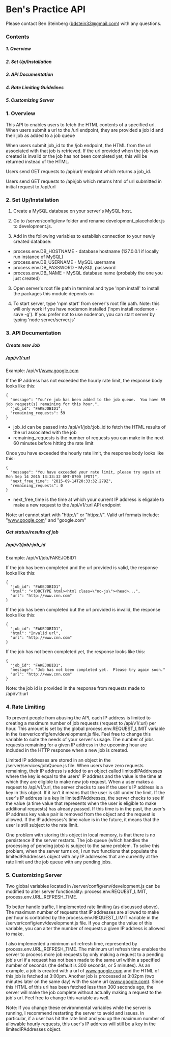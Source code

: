 # Ben's Practice API 

Please contact Ben Steinberg (bdstein33@gmail.com) with any questions.

### Contents

##### 1. Overview
##### 2. Set Up/Installation
##### 3. API Documentation
##### 4. Rate Limiting Guidelines
##### 5. Customizing Server

### 1. Overview

This API to enables users to fetch the HTML contents of a specified url.  When users submit a url to the /url endpoint, they are provided a job id and their job as added to a job queue

When users submit job_id to the /job endpoint, the HTML from the url associated with that job is retrieved.  If the url provided when the job was created is invalid or the job has not been completed yet, this will be returned instead of the HTML.

Users send GET requests to /api/url/ endpoint which returns a job_id.

Users send GET requests to /api/job which returns html of url submitted in initial request to /api/url

### 2. Set Up/Installation

1. Create a MySQL database on your server's MySQL host.  

2. Go to /server/config/env folder and rename development_placeholder.js to development.js.

2. Add in the following variables to establish connection to your newly created database:
- process.env.DB_HOSTNAME - database hostname (127.0.0.1 if locally run instance of MySQL)
- process.env.DB_USERNAME - MySQL username
- process.env.DB_PASSWORD - MySQL password
- process.env.DB_NAME - MySQL database name (probably the one you just created)

3. Open server's root file path in terminal and type 'npm install' to install the packages this module depends on

4. To start server, type 'npm start' from server's root file path.  Note: this will only work if you have nodemon installed ('npm install nodemon -save -g').  If you prefer not to use nodemon, you can start server by typing 'node server/server.js'

### 3. API Documentation

##### Create new Job

##### /api/v1/:url

Example: /api/v1/www.google.com

If the IP address has not exceeded the hourly rate limit, the response body looks like this:

```
{
  "message": "You're job has been added to the job queue.  You have 59 job request(s) remaining for this hour.",
  "job_id": "FAKEJOBID1",
  "remaining_requests": 59
}
```

- job_id can be passed into /api/v1/job/:job_id to fetch the HTML results of the url associated with the job
- remaining_requests is the number of requests you can make in the next 60 minutes before hitting the rate limit

Once you have exceeded the hourly rate limit, the response body looks like this:

```
{
  "message": "You have exceeded your rate limit, please try again at Mon Sep 14 2015 13:33:32 GMT-0700 (PDT)",
  "next_free_time": "2015-09-14T20:33:32.279Z",
  "remaining_requests": 0
}
```

- next_free_time is the time at which your current IP address is eligable to make a new request to the /api/v1/:url API endpoint

Note: url cannot start with "http://" or "https://". Valid url formats include: "www.google.com" and "google.com"



##### Get status/results of job

##### /api/v1/job/:job_id

Example: /api/v1/job/FAKEJOBID1

If the job has been completed and the url provided is valid, the response looks like this:

```
{
  "job_id": "FAKEJOBID1",
  "html": "<!DOCTYPE html><html class=\"no-js\"><head>...",
  "url": "http://www.cnn.com"
}
```

If the job has been completed but the url provided is invalid, the response looks like this:

```
{
  "job_id": "FAKEJOBID1",
  "html": "Invalid url",
  "url": "http://www.cnn.com"
}
```

If the job has not been completed yet, the response looks like this:

```
{
  "job_id": "FAKEJOBID1",
  "message": "Job has not been completed yet.  Please try again soon."
  "url": "http://www.cnn.com"
}
```

Note: the job id is provided in the response from requests made to /api/v1/:url

### 4. Rate Limiting

To prevent people from abusing the API, each IP address is limited to creating a maximum number of job requests (request to /api/v1/:url) per hour. This amount is set by the global process.env.REQUEST_LIMIT variable in the /server/config/env/development.js file. Feel free to change this variable to suite the needs of your server's usage.  The number of jobs requests remaining for a given IP address in the upcoming hour are included in the HTTP response when a new job is created.

Limited IP addresses are stored in an object in the /server/services/jobQueue.js file.  When users have zero requests remaining, their IP address is added to an object called limitedIPAddresses where the key is equal to the users' IP address and the value is the time at which they are eligible to make new job request.  When a user makes a request to /api/v1/:url, the server checks to see if the user's IP address is a key in this object.  If it isn't it means that the user is still under the limit.  If the user's IP address is a key in limitedIPAddresses, the server checks to see if the value (a time value that represents when the user is eligible to make additional requests) has already passed.  If this time is in the past, the user's IP address key value pair is removed from the object and the request is allowed.  If the IP addresses's time value is in the future, it means that the user is still subject to the rate limit.

One problem with storing this object in local memory, is that there is no persistence if the server restarts.  The job queue (which handles the processing of pending jobs) is subject to the same problem.  To solve this problem, when the server turns on, I run two functions that populate the limitedIPAddresses object with any IP addresses that are currently at the rate limit and the job queue with any pending jobs.

### 5. Customizing Server

Two global variables located in /server/config/env/development.js can be modified to alter server functionality: process.env.REQUEST_LIMIT, process.env.URL_REFRESH_TIME.

To better handle traffic, I implemented rate limiting (as discussed above).  The maximum number of requests that IP addresses are allowed to make per hour is controlled by the process.env.REQUEST_LIMIT variable in the /server/config/env/development.js file.  If you change the value of this variable, you can alter the number of requests a given IP address is allowed to make.

I also implemented a minimum url refresh time, represented by process.env.URL_REFRESH_TIME.  The minimum url refresh time enables the server to process more job requests by only making a request to a pending job's url if a request has not been made to the same url within a specified number of seconds (the default is 300 seconds, or 5 minutes).  As an example, a job is created with a url of www.google.com and the HTML of this job is fetched at 3:00pm.  Another job is processed at 3:02pm (two minutes later on the same day) with the same url (www.google.com).  Since this HTML of this url has been fetched less than 300 seconds ago, the server will make the job complete without actually making a request to the job's url.  Feel free to change this variable as well.

Note: If you change these environmental variables while the server is running, I recommend restarting the server to avoid and issues.  In particular, if a user has hit the rate limit and you up the maximum number of allowable hourly requests, this user's IP address will still be a key in the limitedIPAddresses object.  